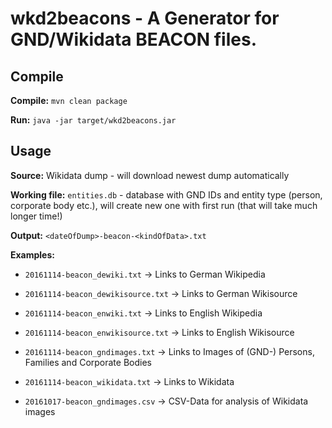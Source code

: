# wkd2beacons - A Generator for GND/Wikidata BEACON files.

## Compile
**Compile:** ``mvn clean package``

**Run:** ``java -jar target/wkd2beacons.jar``

## Usage
**Source:** Wikidata dump - will download newest dump automatically

**Working file:** ``entities.db`` - database with GND IDs and entity type (person, corporate body etc.), will create new one with first run (that will take much longer time!) 

**Output:** ``<dateOfDump>-beacon-<kindOfData>.txt``

**Examples:**
- ``20161114-beacon_dewiki.txt`` -> Links to German Wikipedia
- ``20161114-beacon_dewikisource.txt`` ->  Links to German Wikisource
- ``20161114-beacon_enwiki.txt`` -> Links to English Wikipedia
- ``20161114-beacon_enwikisource.txt`` ->  Links to English Wikisource
- ``20161114-beacon_gndimages.txt`` -> Links to Images of (GND-) Persons, Families and Corporate Bodies
- ``20161114-beacon_wikidata.txt`` -> Links to Wikidata


- ``20161017-beacon_gndimages.csv`` -> CSV-Data for analysis of Wikidata images
